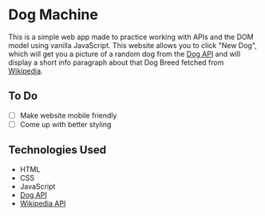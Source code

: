 # Dog Machine

This is a simple web app made to practice working with APIs and the DOM model using vanilla JavaScript. This website allows you to click "New Dog", which will get you a picture of a random dog from the [Dog API](https://dog.ceo/dog-api/) and will display a short info paragraph about that Dog Breed fetched from [Wikipedia](https://en.wikipedia.org/wiki/Main_Page).

## To Do
- [ ] Make website mobile friendly
- [ ] Come up with better styling

## Technologies Used
- HTML
- CSS
- JavaScript
- [Dog API](https://dog.ceo/dog-api/)
- [Wikipedia API](https://www.mediawiki.org/wiki/API:Main_page)
